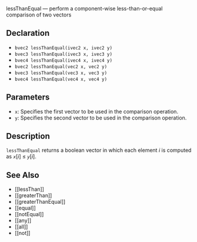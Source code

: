 lessThanEqual — perform a component-wise less-than-or-equal comparison of two vectors
## Declaration
- ``bvec2 lessThanEqual(ivec2 x, ivec2 y)``
- ``bvec3 lessThanEqual(ivec3 x, ivec3 y)``
- ``bvec4 lessThanEqual(ivec4 x, ivec4 y)``
- ``bvec2 lessThanEqual(vec2 x, vec2 y)``
- ``bvec3 lessThanEqual(vec3 x, vec3 y)``
- ``bvec4 lessThanEqual(vec4 x, vec4 y)``
## Parameters
- ``x``:  Specifies the first vector to be used in the comparison operation.
- ``y``:  Specifies the second vector to be used in the comparison operation.
## Description
`lessThanEqual` returns a boolean vector in which each element _i_ is computed as _`x`_[_i_] ≤ _`y`_[_i_].
## See Also
- [[lessThan]]
- [[greaterThan]]
- [[greaterThanEqual]]
- [[equal]]
- [[notEqual]]
- [[any]]
- [[all]]
- [[not]]